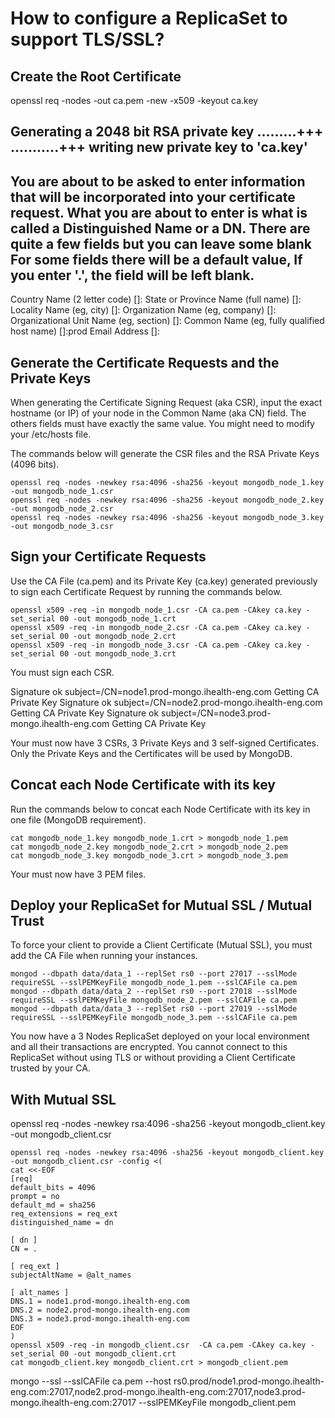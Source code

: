 
# How to configure a ReplicaSet to support TLS/SSL?


 
##  Create the Root Certificate
 openssl req -nodes -out ca.pem -new -x509 -keyout ca.key

Generating a 2048 bit RSA private key
.........+++
...........+++
writing new private key to 'ca.key'
-----
You are about to be asked to enter information that will be incorporated
into your certificate request.
What you are about to enter is what is called a Distinguished Name or a DN.
There are quite a few fields but you can leave some blank
For some fields there will be a default value,
If you enter '.', the field will be left blank.
-----
Country Name (2 letter code) []:
State or Province Name (full name) []:
Locality Name (eg, city) []:
Organization Name (eg, company) []:
Organizational Unit Name (eg, section) []:
Common Name (eg, fully qualified host name) []:prod
Email Address []:

## Generate the Certificate Requests and the Private Keys
When generating the Certificate Signing Request (aka CSR), input the exact hostname (or IP) of your node in the Common Name (aka CN) field. The others fields must have exactly the same value. You might need to modify your /etc/hosts file.

The commands below will generate the CSR files and the RSA Private Keys (4096 bits).
```
openssl req -nodes -newkey rsa:4096 -sha256 -keyout mongodb_node_1.key -out mongodb_node_1.csr
openssl req -nodes -newkey rsa:4096 -sha256 -keyout mongodb_node_2.key -out mongodb_node_2.csr
openssl req -nodes -newkey rsa:4096 -sha256 -keyout mongodb_node_3.key -out mongodb_node_3.csr
```

## Sign your Certificate Requests

Use the CA File (ca.pem) and its Private Key (ca.key) generated previously to sign each Certificate Request by running the commands below.
```
openssl x509 -req -in mongodb_node_1.csr -CA ca.pem -CAkey ca.key -set_serial 00 -out mongodb_node_1.crt
openssl x509 -req -in mongodb_node_2.csr -CA ca.pem -CAkey ca.key -set_serial 00 -out mongodb_node_2.crt
openssl x509 -req -in mongodb_node_3.csr -CA ca.pem -CAkey ca.key -set_serial 00 -out mongodb_node_3.crt
```

You must sign each CSR.

Signature ok
subject=/CN=node1.prod-mongo.ihealth-eng.com
Getting CA Private Key
Signature ok
subject=/CN=node2.prod-mongo.ihealth-eng.com
Getting CA Private Key
Signature ok
subject=/CN=node3.prod-mongo.ihealth-eng.com
Getting CA Private Key



Your must now have 3 CSRs, 3 Private Keys and 3 self-signed Certificates. Only the Private Keys and the Certificates will be used by MongoDB.

## Concat each Node Certificate with its key

Run the commands below to concat each Node Certificate with its key in one file (MongoDB requirement).
```
cat mongodb_node_1.key mongodb_node_1.crt > mongodb_node_1.pem
cat mongodb_node_2.key mongodb_node_2.crt > mongodb_node_2.pem
cat mongodb_node_3.key mongodb_node_3.crt > mongodb_node_3.pem
```

Your must now have 3 PEM files.


## Deploy your ReplicaSet for Mutual SSL / Mutual Trust

To force your client to provide a Client Certificate (Mutual SSL), you must add the CA File when running your instances.
```
mongod --dbpath data/data_1 --replSet rs0 --port 27017 --sslMode requireSSL --sslPEMKeyFile mongodb_node_1.pem --sslCAFile ca.pem
mongod --dbpath data/data_2 --replSet rs0 --port 27018 --sslMode requireSSL --sslPEMKeyFile mongodb_node_2.pem --sslCAFile ca.pem
mongod --dbpath data/data_3 --replSet rs0 --port 27019 --sslMode requireSSL --sslPEMKeyFile mongodb_node_3.pem --sslCAFile ca.pem
```

You now have a 3 Nodes ReplicaSet deployed on your local environment and all their transactions are encrypted. You cannot connect to this ReplicaSet without using TLS or without providing a Client Certificate trusted by your CA.

## With Mutual SSL
openssl req -nodes -newkey rsa:4096 -sha256 -keyout mongodb_client.key -out mongodb_client.csr

```
openssl req -nodes -newkey rsa:4096 -sha256 -keyout mongodb_client.key -out mongodb_client.csr -config <(
cat <<-EOF
[req]
default_bits = 4096
prompt = no
default_md = sha256
req_extensions = req_ext
distinguished_name = dn
 
[ dn ]
CN = .
 
[ req_ext ]
subjectAltName = @alt_names
 
[ alt_names ]
DNS.1 = node1.prod-mongo.ihealth-eng.com
DNS.2 = node2.prod-mongo.ihealth-eng.com
DNS.3 = node3.prod-mongo.ihealth-eng.com
EOF
)
openssl x509 -req -in mongodb_client.csr  -CA ca.pem -CAkey ca.key -set_serial 00 -out mongodb_client.crt
cat mongodb_client.key mongodb_client.crt > mongodb_client.pem
```

mongo --ssl --sslCAFile ca.pem --host rs0.prod/node1.prod-mongo.ihealth-eng.com:27017,node2.prod-mongo.ihealth-eng.com:27017,node3.prod-mongo.ihealth-eng.com:27017 --sslPEMKeyFile mongodb_client.pem
